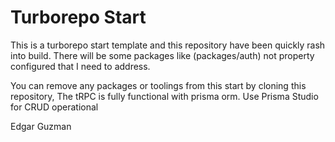 # Turborepo Start

This is a turborepo start template and this repository have been quickly rash into build. There will be some packages like (packages/auth) not property configured that I need to address.

You can remove any packages or toolings from this start by cloning this repository, The tRPC is fully functional with prisma orm. Use Prisma Studio for CRUD operational

Edgar Guzman
